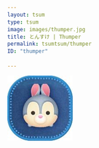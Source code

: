 ```yaml
---
layout: tsum
type: tsum
image: images/thumper.jpg
title: とんすけ | Thumper
permalink: tsumtsum/thumper
ID: "thumper"

---
```

<img class="ui image" src="../images/thumper.jpg">
